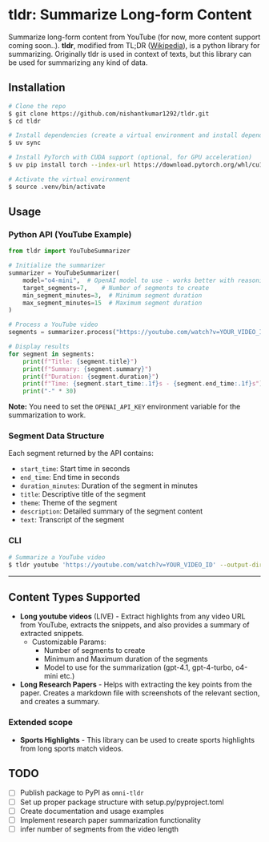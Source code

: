 # tldr: Summarize Long-form Content

Summarize long-form content from YouTube (for now, more content support coming soon..). **tldr**, modified from TL;DR ([Wikipedia](https://en.wikipedia.org/wiki/TL;DR)), is a python library for summarizing. Originally tldr is used in context of texts, but this library can be used for summarizing any kind of data.

## Installation

```bash
# Clone the repo
$ git clone https://github.com/nishantkumar1292/tldr.git
$ cd tldr

# Install dependencies (create a virtual environment and install dependencies in pyproject.toml file)
$ uv sync

# Install PyTorch with CUDA support (optional, for GPU acceleration)
$ uv pip install torch --index-url https://download.pytorch.org/whl/cu128

# Activate the virtual environment
$ source .venv/bin/activate
```

## Usage

### Python API (YouTube Example)
```python
from tldr import YouTubeSummarizer

# Initialize the summarizer
summarizer = YouTubeSummarizer(
    model="o4-mini",  # OpenAI model to use - works better with reasoning models for long videos
    target_segments=7,    # Number of segments to create
    min_segment_minutes=3,  # Minimum segment duration
    max_segment_minutes=15  # Maximum segment duration
)

# Process a YouTube video
segments = summarizer.process("https://youtube.com/watch?v=YOUR_VIDEO_ID")

# Display results
for segment in segments:
    print(f"Title: {segment.title}")
    print(f"Summary: {segment.summary}")
    print(f"Duration: {segment.duration}")
    print(f"Time: {segment.start_time:.1f}s - {segment.end_time:.1f}s")
    print("-" * 30)
```

**Note:** You need to set the `OPENAI_API_KEY` environment variable for the summarization to work.

### Segment Data Structure
Each segment returned by the API contains:
- `start_time`: Start time in seconds
- `end_time`: End time in seconds
- `duration_minutes`: Duration of the segment in minutes
- `title`: Descriptive title of the segment
- `theme`: Theme of the segment
- `description`: Detailed summary of the segment content
- `text`: Transcript of the segment



### CLI
```bash
# Summarize a YouTube video
$ tldr youtube 'https://youtube.com/watch?v=YOUR_VIDEO_ID' --output-dir ./output
```

---


## Content Types Supported
- **Long youtube videos** (LIVE) - Extract highlights from any video URL from YouTube, extracts the snippets, and also provides a summary of extracted snippets.
    - Customizable Params:
        - Number of segments to create
        - Minimum and Maximum duration of the segments
        - Model to use for the summarization (gpt-4.1, gpt-4-turbo, o4-mini etc.)
- **Long Research Papers** - Helps with extracting the key points from the paper. Creates a markdown file with screenshots of the relevant section, and creates a summary.

### Extended scope
- **Sports Highlights** - This library can be used to create sports highlights from long sports match videos.

## TODO
- [ ] Publish package to PyPI as `omni-tldr`
- [ ] Set up proper package structure with setup.py/pyproject.toml
- [ ] Create documentation and usage examples
- [ ] Implement research paper summarization functionality
- [ ] infer number of segments from the video length
